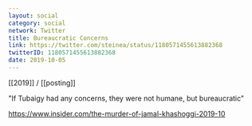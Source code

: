 ```yaml
---
layout: social
category: social
network: Twitter
title: Bureaucratic Concerns
link: https://twitter.com/steinea/status/1180571455613882368
twitterID: 1180571455613882368
date: 2019-10-05
---
```


[[2019]] / [[posting]]

"If Tubaigy had any concerns, they were not humane, but bureaucratic"

<https://www.insider.com/the-murder-of-jamal-khashoggi-2019-10>
